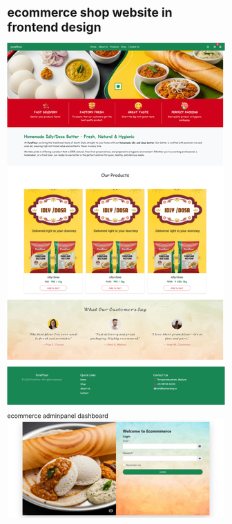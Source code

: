 # ecommerce shop website in frontend design 
![image alt](https://github.com/issakiraji/ecommerceshop/blob/fed1ee997458e54ea11d32fb060205349ab8cb35/screenshot1.png)

ecommerce adminpanel dashboard 
![image alt](https://github.com/issakiraji/ecommerceshop/blob/bdb471be20cf9d8666a58afe96a3d449f3a90e6a/screencapture-localhost-ecommercedasboard-login-php-2025-07-17-12_13_07.png) 

